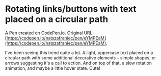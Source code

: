 # Rotating links/buttons with text placed on a circular path

A Pen created on CodePen.io. Original URL: [https://codepen.io/natszafraniec/pen/eYMPEaM](https://codepen.io/natszafraniec/pen/eYMPEaM).

I've been seeing this trend quite a lot. A light, uppercase text placed on a circular path with some additional decorative elements - simple shapes, or arrows suggesting it's a call to action. And on top of that, a slow rotation animation, and maybe a little hover state. Cute!